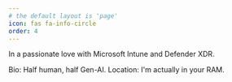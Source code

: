 ```yaml
---
# the default layout is 'page'
icon: fas fa-info-circle
order: 4
---
```


In a passionate love with Microsoft Intune and Defender XDR.

Bio: Half human, half Gen-AI.
Location: I'm actually in your RAM.
